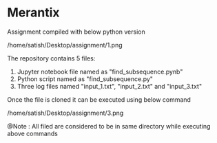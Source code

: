 # Merantix
Assignment 
compiled with below python version

/home/satish/Desktop/assignment/1.png

The repository contains 5 files:
1. Jupyter notebook file named as "find_subsequence.pynb"
2. Python script named as "find_subsequence.py"
3. Three log files named "input_1.txt", "input_2.txt" and "input_3.txt"

Once the file is cloned it can be executed using below command

/home/satish/Desktop/assignment/3.png

@Note : All filed are considered to be in same directory while executing above commands
